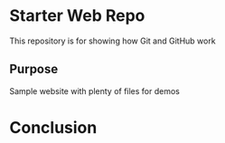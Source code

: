 # Starter Web Repo

This repository is for showing how Git and GitHub work

## Purpose

Sample website with plenty of files for demos

# Conclusion